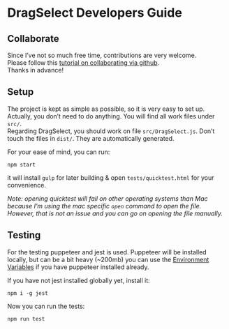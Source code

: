 # DragSelect Developers Guide

## Collaborate

Since I’ve not so much free time, contributions are very welcome.  
Please follow this [tutorial on collaborating via github](https://www.youtube.com/watch?time_continue=4&v=81uKcXZoQ2A).  
Thanks in advance!


## Setup

The project is kept as simple as possible, so it is very easy to set up.  
Actually, you don’t need to do anything. You will find all work files under `src/`.  
Regarding DragSelect, you should work on file `src/DragSelect.js`.
Don’t touch the files in `dist/`. They are automatically generated.

For your ease of mind, you can run:

```
npm start
```

it will install `gulp` for later building & open `tests/quicktest.html` for your convenience.  

*Note: opening quicktest will fail on other operating systems than Mac because I’m using the mac specific `open` command to open the file. However, that is not an issue and you can go on opening the file manually.*


## Testing

For the testing puppeteer and jest is used. Puppeteer will be installed locally, but can be a bit heavy (~200mb) you can use the [Environment Variables](https://github.com/GoogleChrome/puppeteer/blob/master/docs/api.md#environment-variables) if you have puppeteer installed already.

If you have not jest installed globally yet, install it:
```
npm i -g jest
```

Now you can run the tests:

```
npm run test
```
